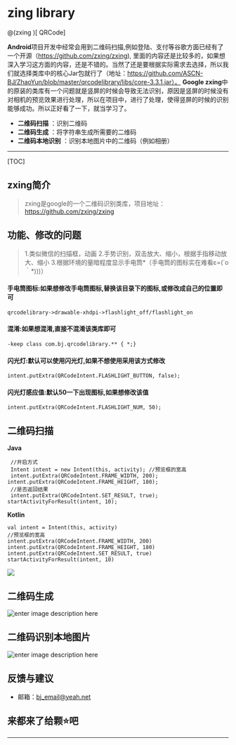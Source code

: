 # zing library

@(zxing  )[	QRCode]

**Android**项目开发中经常会用到二维码扫描,例如登陆、支付等谷歌方面已经有了一个开源（https://github.com/zxing/zxing), 里面的内容还是比较多的，如果想深入学习这方面的内容，还是不错的。当然了还是要根据实际需求去选择，所以我们就选择类库中的核心Jar包就行了（地址：https://github.com/ASCN-BJ/ZhaoYun/blob/master/qrcodelibrary/libs/core-3.3.1.jar）。
**Google zxing**中的原装的类库有一个问题就是竖屏的时候会导致无法识别，原因是竖屏的时候没有对相机的预览效果进行处理，所以在项目中，进行了处理，使得竖屏的时候的识别能够成功。所以正好看了一下，就当学习了。

- **二维码扫描** ：识别二维码
- **二维码生成** ：将字符串生成所需要的二维码
- **二维码本地识别** ：识别本地图片中的二维码（例如相册）

-------------------

[TOC]

## zxing简介

> zxing是google的一个二维码识别类库，项目地址：https://github.com/zxing/zxing
## 功能、修改的问题
> 1.类似微信的扫描框，动画
> 2.手势识别，双击放大、缩小，根据手指移动放大、缩小
> 3.根据环境的量暗程度显示手电筒*（手电筒的图标实在难看ε=(´ο｀*)))）

#### 手电筒图标:如果想修改手电筒图标,替换该目录下的图标,或修改成自己的位置即可
```
qrcodelibrary->drawable-xhdpi->flashlight_off/flashlight_on
```

#### 混淆:如果想混淆,直接不混淆该类库即可
```
-keep class com.bj.qrcodelibrary.** { *;}
```

#### 闪光灯:默认可以使用闪光灯,如果不想使用采用该方式修改
```
intent.putExtra(QRCodeIntent.FLASHLIGHT_BUTTON, false);
```

#### 闪光灯感应值:默认50一下出现图标,如果想修改该值
```
intent.putExtra(QRCodeIntent.FLASHLIGHT_NUM, 50);
```

## 二维码扫描
 **Java**
```
 //开启方式
 Intent intent = new Intent(this, activity); //预览框的宽高
 intent.putExtra(QRCodeIntent.FRAME_WIDTH, 200); intent.putExtra(QRCodeIntent.FRAME_HEIGHT, 180); 
 //是否返回结果
 intent.putExtra(QRCodeIntent.SET_RESULT, true); startActivityForResult(intent, 10);
 ```
 **Kotlin**
 ```
val intent = Intent(this, activity)
//预览框的宽高
intent.putExtra(QRCodeIntent.FRAME_WIDTH, 200)
intent.putExtra(QRCodeIntent.FRAME_HEIGHT, 180)
intent.putExtra(QRCodeIntent.SET_RESULT, true)
startActivityForResult(intent, 10)
 ```
 
![](https://github.com/ASCN-BJ/ZXingLibrary/blob/master/pic1.jpg)

## 二维码生成
![enter image description here](https://github.com/ASCN-BJ/ZXingLibrary/blob/master/pic2.png)

## 二维码识别本地图片
![enter image description here](https://github.com/ASCN-BJ/ZXingLibrary/blob/master/pic3.png)

## 反馈与建议
- 邮箱：<bj_email@yeah.net>

## 来都来了给颗⭐吧
---------





